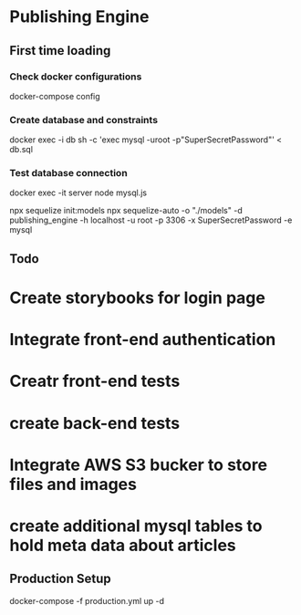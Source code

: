 # Publishing Engine

## First time loading

### Check docker configurations
docker-compose config 

### Create database and constraints
docker exec -i db sh -c 'exec mysql -uroot -p"SuperSecretPassword"' < db.sql

### Test database connection
docker exec -it server node mysql.js

npx sequelize init:models
npx sequelize-auto -o "./models" -d publishing_engine -h localhost -u root -p 3306 -x SuperSecretPassword -e mysql


## Todo
# Create storybooks for login page
# Integrate front-end authentication
# Creatr front-end tests
# create back-end tests
# Integrate AWS S3 bucker to store files and images
# create additional mysql tables to hold meta data about articles


## Production Setup
docker-compose -f production.yml up -d